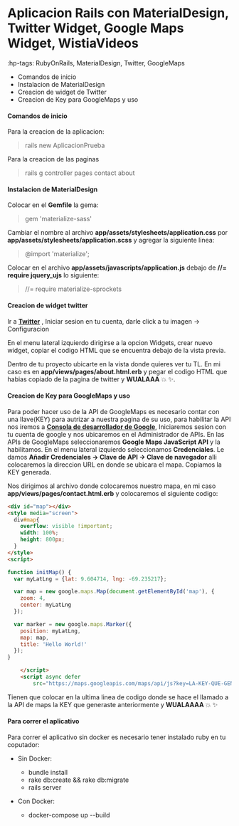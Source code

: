 # Aplicacion Rails con MaterialDesign, Twitter Widget, Google Maps Widget, WistiaVideos
:hp-tags: RubyOnRails, MaterialDesign, Twitter, GoogleMaps

* Comandos de inicio
* Instalacion de MaterialDesign
* Creacion de widget de Twitter
* Creacion de Key para GoogleMaps y uso

#### Comandos de inicio
 Para la creacion de la aplicacion:

 > rails new AplicacionPrueba

 Para la creacion de las paginas

 > rails g controller pages contact about

#### Instalacion de MaterialDesign

 Colocar en el **Gemfile** la gema:

 > gem 'materialize-sass'

 Cambiar el nombre al archivo **app/assets/stylesheets/application.css** por **app/assets/stylesheets/application.scss**
 y agregar la siguiente linea:

 > @import 'materialize';

 Colocar en el archivo **app/assets/javascripts/application.js** debajo de **//= require jquery_ujs** lo siguiente:

 > //= require materialize-sprockets

#### Creacion de widget twitter

 Ir a [**Twitter**](https://twitter.com) , Iniciar sesion en tu cuenta, darle click a tu imagen -> Configuracion

 En el menu lateral izquierdo dirigirse a la opcion Widgets, crear nuevo widget, copiar el codigo HTML que se encuentra debajo de la vista previa.

 Dentro de tu proyecto ubicarte en la vista donde quieres ver tu TL. En mi caso es en **app/views/pages/about.html.erb** y pegar el codigo HTML que habias copiado de la pagina de twitter y **WUALAAA** :boom: :sparkles:.

#### Creacion de Key para GoogleMaps y uso

 Para poder hacer uso de la API de GoogleMaps es necesario contar con una llave(KEY) para autrizar a nuestra pagina de su uso, para habilitar la API nos iremos a [**Consola de desarrollador de Google**](https://console.developer.google.com), Iniciaremos sesion con tu cuenta de google y nos ubicaremos en el Administrador de APIs. En las APIs de GoogleMaps seleccionaremos **Google Maps JavaScript API** y la habilitamos. En el menu lateral izquierdo seleccionamos **Credenciales**. Le damos **Añadir Credenciales -> Clave de API -> Clave de navegador** alli colocaremos la direccion URL en donde se ubicara el mapa. Copiamos la KEY generada.

 Nos dirigimos al archivo donde colocaremos nuestro mapa, en mi caso **app/views/pages/contact.html.erb** y colocaremos el siguiente codigo:

 ```HTML
 <div id="map"></div>
 <style media="screen">
   div#map{
     overflow: visible !important;
     width: 100%;
     height: 800px;
   }
 </style>
 <script>

 function initMap() {
   var myLatLng = {lat: 9.604714, lng: -69.235217};

   var map = new google.maps.Map(document.getElementById('map'), {
     zoom: 4,
     center: myLatLng
   });

   var marker = new google.maps.Marker({
     position: myLatLng,
     map: map,
     title: 'Hello World!'
   });
 }

     </script>
     <script async defer
         src="https://maps.googleapis.com/maps/api/js?key=LA-KEY-QUE-GENERASTE&signed_in=true&callback=initMap"></script>
```

Tienen que colocar en la ultima linea de codigo donde se hace el llamado a la API de maps la KEY que generaste anteriormente y **WUALAAAA** :boom: :sparkles:


#### Para correr el aplicativo
Para correr el aplicativo sin docker es necesario tener instalado ruby en tu coputador:

* Sin Docker:
  * bundle install
  * rake db:create && rake db:migrate
  * rails server

* Con Docker:
  * docker-compose up --build
